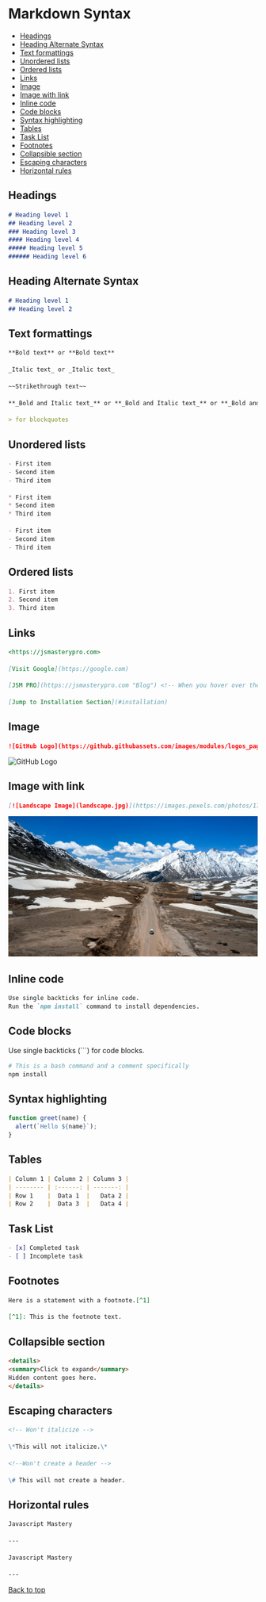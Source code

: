 # Markdown Syntax

- [Headings](#headings)
- [Heading Alternate Syntax](#heading-alternate-syntax)
- [Text formattings](#text-formattings)
- [Unordered lists](#unordered-lists)
- [Ordered lists](#ordered-lists)
- [Links](#links)
- [Image](#image)
- [Image with link](#image-with-link)
- [Inline code](#inline-code)
- [Code blocks](#code-blocks)
- [Syntax highlighting](#syntax-highlighting)
- [Tables](#tables)
- [Task List](#task-list)
- [Footnotes](#footnotes)
- [Collapsible section](#collapsible-section)
- [Escaping characters](#escaping-characters)
- [Horizontal rules](#horizontal-rules)

## Headings

```markdown
# Heading level 1
## Heading level 2
### Heading level 3
#### Heading level 4
##### Heading level 5
###### Heading level 6
```

## Heading Alternate Syntax

```markdown
# Heading level 1
## Heading level 2
```

## Text formattings

```markdown
**Bold text** or **Bold text**

_Italic text_ or _Italic text_

~~Strikethrough text~~

**_Bold and Italic text_** or **_Bold and Italic text_** or **_Bold and Italic text_** or **_Bold and Italic text_**

> for blockquotes
```

## Unordered lists

```markdown
- First item
- Second item
- Third item

* First item
* Second item
* Third item

- First item
- Second item
- Third item
```

## Ordered lists

```markdown
1. First item
2. Second item
3. Third item
```

## Links

```markdown
<https://jsmasterypro.com>

[Visit Google](https://google.com)

[JSM PRO](https://jsmasterypro.com "Blog") <!-- When you hover over the link, there's a tooltip -->

[Jump to Installation Section](#installation)
```

## Image

```markdown
![GitHub Logo](https://github.githubassets.com/images/modules/logos_page/GitHub-Mark.png?raw=true)
```

![GitHub Logo](https://github.githubassets.com/images/modules/logos_page/GitHub-Mark.png?raw=true)

## Image with link

```markdown
[![Landscape Image](landscape.jpg)](https://images.pexels.com/photos/17863401/pexels-photo-17863401/free-photo-of-a-road-is-in-the-middle-of-a-snowy-mountain-range.jpeg?auto=compress&cs=tinysrgb&w=1260&h=750&dpr=1)
```

[![Landscape Image](landscape.jpg)](https://images.pexels.com/photos/17863401/pexels-photo-17863401/free-photo-of-a-road-is-in-the-middle-of-a-snowy-mountain-range.jpeg?auto=compress&cs=tinysrgb&w=1260&h=750&dpr=1)

## Inline code

```markdown
Use single backticks for inline code.
Run the `npm install` command to install dependencies.
```

## Code blocks

Use single backticks (```) for code blocks.

```bash
# This is a bash command and a comment specifically
npm install
```

## Syntax highlighting

```javascript
function greet(name) {
  alert(`Hello ${name}`);
}
```

## Tables

```markdown
| Column 1 | Column 2 | Column 3 |
| -------- | :------: | -------: |
| Row 1    |  Data 1  |   Data 2 |
| Row 2    |  Data 3  |   Data 4 |
```

## Task List

```markdown
- [x] Completed task
- [ ] Incomplete task
```

## Footnotes

```markdown
Here is a statement with a footnote.[^1]

[^1]: This is the footnote text.
```

## Collapsible section

```markdown
<details>
<summary>Click to expand</summary>
Hidden content goes here.
</details>
```

## Escaping characters

```markdown
<!-- Won't italicize -->

\*This will not italicize.\*

<!--Won't create a header -->

\# This will not create a header.
```

## Horizontal rules

```markdown
Javascript Mastery

---

Javascript Mastery

---
```

[Back to top](#markdown-syntax)
